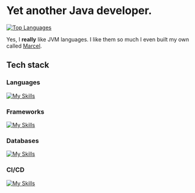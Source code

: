 # Yet another Java developer.

[![Top Languages](https://github-readme-stats.vercel.app/api/top-langs/?username=tambapps&exclude_repo=android-jvml-doc,doc-scraper,android-developer-profile&theme=github_dark&layout=compact)](https://github.com/anuraghazra/github-readme-stats)

Yes, I **really** like JVM languages. I like them so much I even built my own called [Marcel](https://tambapps.github.io/marcel/).

## Tech stack

### Languages
[![My Skills](https://skillicons.dev/icons?i=java,kotlin,dart,python,typescript&perline=8&theme=dark)](https://skillicons.dev)

### Frameworks
[![My Skills](https://skillicons.dev/icons?i=spring,flutter,angular&perline=3&theme=dark)](https://skillicons.dev)

### Databases
[![My Skills](https://skillicons.dev/icons?i=mysql,mongodb&theme=dark)](https://skillicons.dev)

### CI/CD 
[![My Skills](https://skillicons.dev/icons?i=maven,gradle,jenkins,docker,kubernetes&theme=dark)](https://skillicons.dev)
